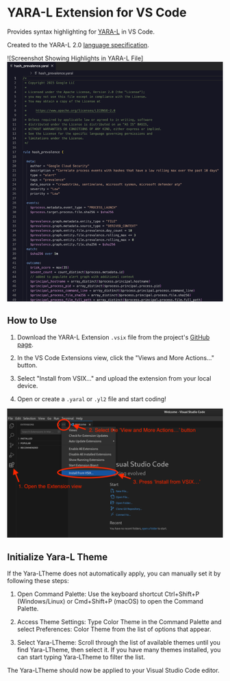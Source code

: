 # YARA-L Extension for VS Code

Provides syntax highlighting for [YARA-L](https://cloud.google.com/chronicle/docs/detection/yara-l-2-0-overview) in VS Code.

Created to the YARA-L 2.0 [language specification](https://cloud.google.com/chronicle/docs/detection/yara-l-2-0-syntax).

![Screenshot Showing Highlights in YARA-L File]![Main](/images/example.png?raw=true "YARA-L Highlights")

## How to Use

1. Download the YARA-L Extension `.vsix` file from the project's [GitHub page](https://github.com/chronicle/yara-l-extension).

2. In the VS Code Extensions view, click the "Views and More Actions..." button.

3. Select "Install from VSIX..." and upload the extension from your local device.

3. Open or create a `.yaral` or `.yl2` file and start coding!

![Installation Process](https://raw.githubusercontent.com/chronicle/yara-l-extension/main/images/installation.png)

## Initialize Yara-L Theme

If the Yara-LTheme does not automatically apply, you can manually set it by following these steps:

1. Open Command Palette: Use the keyboard shortcut Ctrl+Shift+P (Windows/Linux) or Cmd+Shift+P (macOS) to open the Command Palette.

2. Access Theme Settings: Type Color Theme in the Command Palette and select Preferences: Color Theme from the list of options that appear.

3. Select Yara-LTheme: Scroll through the list of available themes until you find Yara-LTheme, then select it. If you have many themes installed, you can start typing Yara-LTheme to filter the list.

The Yara-LTheme should now be applied to your Visual Studio Code editor.
